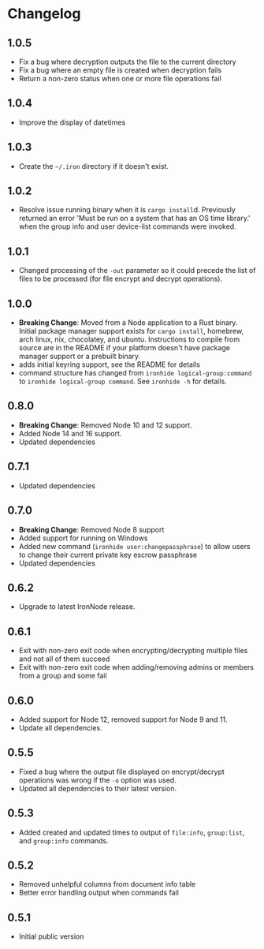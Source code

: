 # Changelog

## 1.0.5

+ Fix a bug where decryption outputs the file to the current directory
+ Fix a bug where an empty file is created when decryption fails
+ Return a non-zero status when one or more file operations fail 

## 1.0.4

+ Improve the display of datetimes

## 1.0.3

+ Create the `~/.iron` directory if it doesn't exist.

## 1.0.2

+ Resolve issue running binary when it is `cargo install`d. Previously returned an error 'Must be run on a system that has an OS time library.' when the group info and user device-list commands were invoked.

## 1.0.1

+ Changed processing of the `-out` parameter so it could precede the list of files to be processed (for file encrypt and decrypt operations).

## 1.0.0

+ **Breaking Change**: Moved from a Node application to a Rust binary. Initial package manager support exists for `cargo install`, homebrew, arch linux, nix, chocolatey, and ubuntu. Instructions to compile from source are in the README if your platform doesn't have package manager support or a prebuilt binary.
+ adds initial keyring support, see the README for details
+ command structure has changed from `ironhide logical-group:command` to `ironhide logical-group command`. See `ironhide -h` for details.

## 0.8.0

+ **Breaking Change**: Removed Node 10 and 12 support.
+ Added Node 14 and 16 support.
+ Updated dependencies

## 0.7.1

+ Updated dependencies

## 0.7.0

+ **Breaking Change**: Removed Node 8 support
+ Added support for running on Windows
+ Added new command (`ironhide user:changepassphrase`) to allow users to change their current private key escrow passphrase
+ Updated dependencies

## 0.6.2

+ Upgrade to latest IronNode release.

## 0.6.1

+ Exit with non-zero exit code when encrypting/decrypting multiple files and not all of them succeed
+ Exit with non-zero exit code when adding/removing admins or members from a group and some fail

## 0.6.0

+ Added support for Node 12, removed support for Node 9 and 11.
+ Update all dependencies.

## 0.5.5

+ Fixed a bug where the output file displayed on encrypt/decrypt operations was wrong if the `-o` option was used.
+ Updated all dependencies to their latest version.

## 0.5.3

+ Added created and updated times to output of `file:info`, `group:list`, and `group:info` commands.

## 0.5.2

+ Removed unhelpful columns from document info table
+ Better error handling output when commands fail

## 0.5.1

+ Initial public version
